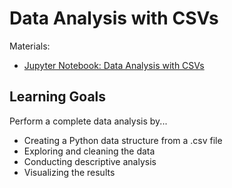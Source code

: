 # Data Analysis with CSVs

Materials:
- [Jupyter Notebook: Data Analysis with CSVs](DataAnalysis-CSV.ipynb)

## Learning Goals

Perform a complete data analysis by...

- Creating a Python data structure from a .csv file
- Exploring and cleaning the data 
- Conducting descriptive analysis
- Visualizing the results